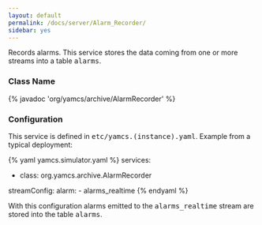 ```yaml
---
layout: default
permalink: /docs/server/Alarm_Recorder/
sidebar: yes
---
```


Records alarms. This service stores the data coming from one or more streams into a table <tt>alarms</tt>.

### Class Name
{% javadoc 'org/yamcs/archive/AlarmRecorder' %}

### Configuration

This service is defined in <tt>etc/yamcs.(instance).yaml</tt>. Example from a typical deployment:

{% yaml yamcs.simulator.yaml %}
services:
  - class: org.yamcs.archive.AlarmRecorder

streamConfig:
  alarm:
    - alarms_realtime
{% endyaml %}

With this configuration alarms emitted to the <tt>alarms_realtime</tt> stream are stored into the table <tt>alarms</tt>.
